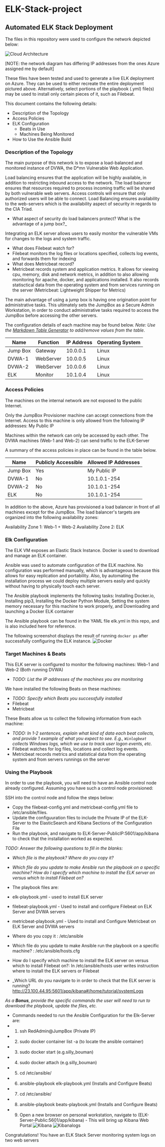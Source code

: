 # ELK-Stack-project
## Automated ELK Stack Deployment

The files in this repository were used to configure the network depicted below: 

![Cloud Architecture](https://github.com/japkaur17/ELK-Stack-project/blob/main/images/ELK%20NW.PNG) 

[NOTE: the network diagram has differing IP addresses from the ones Azure assigned me by default]

These files have been tested and used to generate a live ELK deployment on Azure. They can be used to either recreate the entire deployment pictured above. Alternatively, select portions of the playbook (.yml) file(s) may be used to install only certain pieces of it, such as Filebeat.


This document contains the following details:
- Description of the Topology
- Access Policies
- ELK Configuration
  - Beats in Use
  - Machines Being Monitored
- How to Use the Ansible Build


### Description of the Topology

The main purpose of this network is to expose a load-balanced and monitored instance of DVWA, the D*mn Vulnerable Web Application.

Load balancing ensures that the application will be highly available, in addition to restricting inbound access to the network. The load balancer ensures that resources required to process incoming traffic will be shared by both vulnerable web servers. Access controls will ensure that only authorized users will be able to connect. Load Balancing ensures availability to the web-servers which is the availability aspect of security in regards to the CIA Triad.



- What aspect of security do load balancers protect? What is the advantage of a jump box?_

Integrating an ELK server allows users to easily monitor the vulnerable VMs for changes to the logs and system traffic.
- What does Filebeat watch for?
- Filebeat monitors the log files or locations specified, collects log events, and forwards them for indexing
- What does Metricbeat record?
- Metricbeat records system and application metrics. It allows for viewing cpu, memory, disk and network metrics, in addition to also allowing monitoring for apache, docker, and applications installed. It also records statisctical data from the operating system and from services running on the server (Metricbeat: Lightweight Shipper for Metrics)

The main advantage of using a jump box is having one origination point for administrative tasks. This ultimately sets the JumpBox as a Secure Admin Workstation, in order to conduct administrative tasks required to access the JumpBox before accessing the other servers.

The configuration details of each machine may be found below.
_Note: Use the [Markdown Table Generator](http://www.tablesgenerator.com/markdown_tables) to add/remove values from the table_.

| Name     | Function | IP Address | Operating System |
|----------|----------|------------|------------------|
| Jump Box | Gateway  | 10.0.0.1   | Linux            |
| DVWA-1   | WebServer| 10.0.0.5   | Linux            |
| DVWA-2   | WebServer| 10.0.0.6   | Linux            |
| ELK      | Monitor  | 10.1.0.4   | Linux            |

### Access Policies

The machines on the internal network are not exposed to the public Internet. 

Only the JumpBox Provisioner machine can accept connections from the Internet. Access to this machine is only allowed from the following IP addresses: My Public IP



Machines within the network can only be accessed by each other. The DVWA machines (Web-1 and Web-2) can send traffic to the ELK-Server


A summary of the access policies in place can be found in the table below.

| Name     | Publicly Accessible | Allowed IP Addresses |
|----------|---------------------|----------------------|
| Jump Box |    Yes              |    My Public IP      |
| DVWA-1   |    No               |    10.1.0.1-254      |
| DVWA-2   |    No               |    10.1.0.1-254      |
| ELK      |    No               |    10.1.0.1-254      |

In addition to the above, Azure has provisioned a load balancer in front of all machines except for the JumpBox. The load balancer's targets are organized into the following availability zones: 

Availability Zone 1: Web-1 + Web-2  Availability Zone 2: ELK 

### Elk Configuration

The ELK VM exposes an Elastic Stack Instance. Docker is used to download and manage an ELK container.

Ansible was used to automate configuration of the ELK machine. No configuration was performed manually, which is advantageous because this allows for easy replication and portability. 
Also, by automating the installation process we could deploy multiple servers easily and quickly without having to physically touch each server.

The Ansible playbook implements the following tasks: 
Installing Docker.io, Installing pip3, Installing the Docker Python Module, Setting the system memory necessary for this machine to work properly, and Downloading and launching a Docker ELK container

The Ansible playbook can be found in the YAML file elk.yml in this repo, and is also included here for reference.



The following screenshot displays the result of running `docker ps` after successfully configuring the ELK instance.
![Docker](https://github.com/japkaur17/ELK-Stack-project/blob/main/images/server.PNG) 

### Target Machines & Beats
This ELK server is configured to monitor the following machines: Web-1 and Web-2 (Both running DVWA)
- _TODO: List the IP addresses of the machines you are monitoring_

We have installed the following Beats on these machines:
- _TODO: Specify which Beats you successfully installed_
- Filebeat
- Metricbeat

These Beats allow us to collect the following information from each machine:
- _TODO: In 1-2 sentences, explain what kind of data each beat collects, and provide 1 example of what you expect to see. E.g., `Winlogbeat` collects Windows logs, which we use to track user logon events, etc._
- Filebeat watches for log files, locations and collect log events.
- Metricbeat records metrics and statistical data from the operating system and from servers runnings on the server

### Using the Playbook
In order to use the playbook, you will need to have an Ansible control node already configured. Assuming you have such a control node provisioned: 

SSH into the control node and follow the steps below:
- Copy the filebeat-config.yml and metricbeat-config.yml file to /etc/ansible/files.
- Update the configuuration files to include the Private IP of the ELK-Server to the ElasticSearch and Kibana Sections of the Configuration File
- Run the playbook, and navigate to ELK-Server-PublicIP:5601/app/kibana to check that the installation worked as expected.

_TODO: Answer the following questions to fill in the blanks:_
- _Which file is the playbook? Where do you copy it?_
- _Which file do you update to make Ansible run the playbook on a specific machine? How do I specify which machine to install the ELK server on versus which to install Filebeat on?_
- The playbook files are: 
 - elk-playbook.yml - used to install ELK server
  - filebeat-playbook.yml - Used to install and configure Filebeat on ELK Server and DVWA servers
  - metricbeat-playbook.yml - Used to install and Configure Metricbeat on ELK Server and DVWA servers 

- Where do you copy it :  /etc/ansible 
- Which file do you update to make Ansible run the playbook on a specific machine? :  /etc/ansible/hosts.cfg
- How do I specify which machine to install the ELK server on versus which to install Filebeat on?:  In /etc/ansible/hosts user writes instruction where to install the ELK servers or Filebeat
- _Which URL do you navigate to in order to check that the ELK server is running?
http://23.100.44.95:5601/app/kibana#/home/tutorial/systemLogs

_As a **Bonus**, provide the specific commands the user will need to run to download the playbook, update the files, etc._
- Commands needed to run the Ansible Configuration for the Elk-Server are:
- 1. ssh RedAdmin@JumpBox (Private IP)
- 2. sudo docker container list -a  (to locate the ansible container)
- 3. sudo docker start (e.g.silly_bouman)
- 4. sudo docker attach (e.g.silly_bouman)
- 5. cd /etc/ansible/
- 6. ansible-playbook elk-playbook.yml (Installs and Configure Beats)
- 7. cd /etc/ansible/
- 8. ansible-playbook beats-playbook.yml (Installs and Configure Beats)
- 9. Open a new browser on personal workstation, navigate to (ELK-Server-Public:5601/app/kibana) - This will bring up Kibana Web Portal 
![Kibana](https://github.com/japkaur17/ELK-Stack-project/blob/main/images/kibana.PNG) 
![Kibanalogs](https://github.com/japkaur17/ELK-Stack-project/blob/main/images/logs.PNG)


Congratulations! You have an ELK Stack Server monitoring system logs on two web servers

 

 
